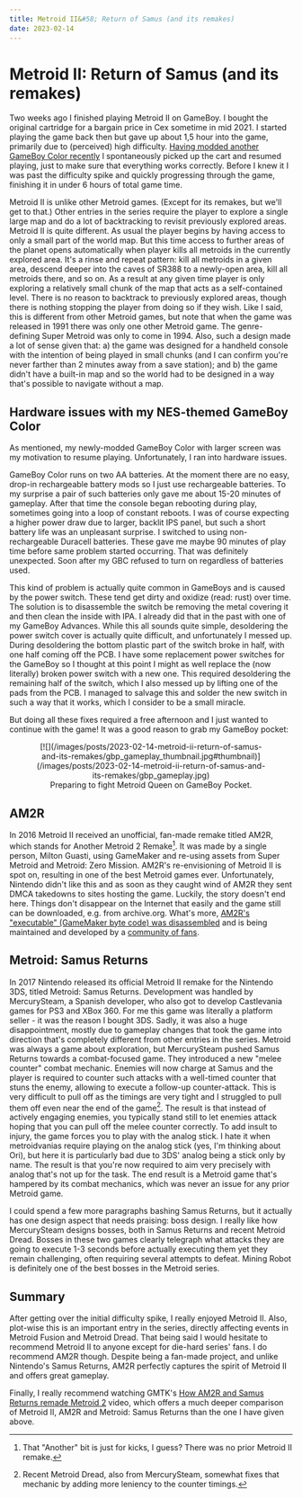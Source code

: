 ```yaml
---
title: Metroid II&#58; Return of Samus (and its remakes)
date: 2023-02-14
---
```


Metroid II: Return of Samus (and its remakes)
=============================================

Two weeks ago I finished playing Metroid II on GameBoy.  I bought the original
cartridge for a bargain price in Cex sometime in mid 2021.  I started playing
the game back then but gave up about 1,5 hour into the game, primarily due to
(perceived) high difficulty.  [Having modded another GameBoy Color
recently](2023-01-23-gameboy-color-nes-themed-modkit-from-funnyplaying.html) I
spontaneously picked up the cart and resumed playing, just to make sure that
everything works correctly.  Before I knew it I was past the difficulty spike
and quickly progressing through the game, finishing it in under 6 hours of total
game time.

Metroid II is unlike other Metroid games.  (Except for its remakes, but we'll
get to that.)  Other entries in the series require the player to explore a
single large map and do a lot of backtracking to revisit previously explored
areas.  Metroid II is quite different.  As usual the player begins by having
access to only a small part of the world map.  But this time access to further
areas of the planet opens automatically when player kills all metroids in the
currently explored area.  It's a rinse and repeat pattern: kill all metroids in
a given area, descend deeper into the caves of SR388 to a newly-open area, kill
all metroids there, and so on.  As a result at any given time player is only
exploring a relatively small chunk of the map that acts as a self-contained
level.  There is no reason to backtrack to previously explored areas, though
there is nothing stopping the player from doing so if they wish.  Like I said,
this is different from other Metroid games, but note that when the game was
released in 1991 there was only one other Metroid game.  The genre-defining
Super Metroid was only to come in 1994.  Also, such a design made a lot of sense
given that: a) the game was designed for a handheld console with the intention
of being played in small chunks (and I can confirm you're never farther than 2
minutes away from a save station); and b) the game didn't have a built-in map
and so the world had to be designed in a way that's possible to navigate without
a map.


Hardware issues with my NES-themed GameBoy Color
------------------------------------------------

As mentioned, my newly-modded GameBoy Color with larger screen was my motivation
to resume playing.  Unfortunately, I ran into hardware issues.

GameBoy Color runs on two AA batteries.  At the moment there are no easy,
drop-in rechargeable battery mods so I just use rechargeable batteries.  To my
surprise a pair of such batteries only gave me about 15-20 minutes of gameplay.
After that time the console began rebooting during play, sometimes going into a
loop of constant reboots.  I was of course expecting a higher power draw due to
larger, backlit IPS panel, but such a short battery life was an unpleasant
surprise.  I switched to using non-rechargeable Duracell batteries.  These gave
me maybe 90 minutes of play time before same problem started occurring.  That
was definitely unexpected.  Soon after my GBC refused to turn on regardless of
batteries used.

This kind of problem is actually quite common in GameBoys and is caused by the
power switch.  These tend get dirty and oxidize (read: rust) over time.  The
solution is to disassemble the switch be removing the metal covering it and then
clean the inside with IPA.  I already did that in the past with one of my
GameBoy Advances.  While this all sounds quite simple, desoldering the power
switch cover is actually quite difficult, and unfortunately I messed up.
During desoldering the bottom plastic part of the switch broke in half, with one
half coming off the PCB.  I have some replacement power switches for the
GameBoy so I thought at this point I might as well replace the (now literally)
broken power switch with a new one.  This required desoldering the remaining
half of the switch, which I also messed up by lifting one of the pads from the
PCB.  I managed to salvage this and solder the new switch in such a way that it
works, which I consider to be a small miracle.

But doing all these fixes required a free afternoon and I just wanted to
continue with the game!  It was a good reason to grab my GameBoy pocket:

<center>
<figure>
[![](/images/posts/2023-02-14-metroid-ii-return-of-samus-and-its-remakes/gbp_gameplay_thumbnail.jpg#thumbnail)](/images/posts/2023-02-14-metroid-ii-return-of-samus-and-its-remakes/gbp_gameplay.jpg)
<figcaption>Preparing to fight Metroid Queen on GameBoy Pocket.</figcaption>
</figure>
</center>

AM2R
----

In 2016 Metroid II received an unofficial, fan-made remake titled AM2R, which
stands for Another Metroid 2 Remake[^1].  It was made by a single person, Milton
Guasti, using GameMaker and re-using assets from Super Metroid and Metroid: Zero
Mission.  AM2R's re-envisioning of Metroid II is spot on, resulting in one of
the best Metroid games ever.  Unfortunately, Nintendo didn't like this and as
soon as they caught wind of AM2R they sent DMCA takedowns to sites hosting the
game.  Luckily, the story doesn't end here.  Things don't disappear on the
Internet that easily and the game still can be downloaded, e.g. from
archive.org.  What's more, [AM2R's "executable" (GameMaker byte code) was
disassembled](https://gitlab.com/yellowafterlife/AM2Rrc) and is being maintained
and developed by a [community of
fans](https://github.com/AM2R-Community-Developers).


Metroid: Samus Returns
----------------------

In 2017 Nintendo released its official Metroid II remake for the Nintendo 3DS,
titled Metroid: Samus Returns.  Development was handled by MercurySteam, a
Spanish developer, who also got to develop Castlevania games for PS3 and XBox
360.  For me this game was literally a platform seller - it was the reason I
bought 3DS.  Sadly, it was also a huge disappointment, mostly due to gameplay
changes that took the game into direction that's completely different from other
entries in the series.  Metroid was always a game about exploration, but
MercurySteam pushed Samus Returns towards a combat-focused game.  They
introduced a new "melee counter" combat mechanic.  Enemies will now charge at
Samus and the player is required to counter such attacks with a well-timed
counter that stuns the enemy, allowing to execute a follow-up counter-attack.
This is very difficult to pull off as the timings are very tight and I struggled
to pull them off even near the end of the game[^2].  The result is that instead
of actively engaging enemies, you typically stand still to let enemies attack
hoping that you can pull off the melee counter correctly.  To add insult to
injury, the game forces you to play with the analog stick.  I hate it when
metroidvanias require playing on the analog stick (yes, I'm thinking about Ori),
but here it is particularly bad due to 3DS' analog being a stick only by name.
The result is that you're now required to aim very precisely with analog that's
not up for the task.  The end result is a Metroid game that's hampered by its
combat mechanics, which was never an issue for any prior Metroid game.

I could spend a few more paragraphs bashing Samus Returns, but it actually has
one design aspect that needs praising: boss design.  I really like how
MercurySteam designs bosses, both in Samus Returns and recent Metroid Dread.
Bosses in these two games clearly telegraph what attacks they are going to
execute 1-3 seconds before actually executing them yet they remain challenging,
often requiring several attempts to defeat.  Mining Robot is definitely one of
the best bosses in the Metroid series.


Summary
-------

After getting over the initial difficulty spike, I really enjoyed Metroid II.
Also, plot-wise this is an important entry in the series, directly affecting
events in Metroid Fusion and Metroid Dread.  That being said I would hesitate to
recommend Metroid II to anyone except for die-hard series' fans.  I do recommend
AM2R though.  Despite being a fan-made project, and unlike Nintendo's Samus
Returns, AM2R perfectly captures the spirit of Metroid II and offers great
gameplay.

Finally, I really recommend watching GMTK's [How AM2R and Samus Returns remade
Metroid 2](https://www.youtube.com/watch?v=8WkEoYvlUF0) video, which offers a
much deeper comparison of Metroid II, AM2R and Metroid: Samus Returns than the
one I have given above.


[^1]: That "Another" bit is just for kicks, I guess?  There was no prior Metroid
      II remake.

[^2]: Recent Metroid Dread, also from MercurySteam, somewhat fixes that mechanic
      by adding more leniency to the counter timings.
